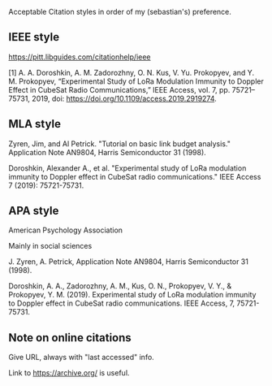 Acceptable Citation styles in order of my (sebastian's) preference.


## IEEE style

https://pitt.libguides.com/citationhelp/ieee

[1] A. A. Doroshkin, A. M. Zadorozhny, O. N. Kus, V. Yu. Prokopyev, and Y. M. Prokopyev, “Experimental Study of LoRa Modulation Immunity to Doppler Effect in CubeSat Radio Communications,” IEEE Access, vol. 7, pp. 75721–75731, 2019, doi: https://doi.org/10.1109/access.2019.2919274.

## MLA style

Zyren, Jim, and Al Petrick. "Tutorial on basic link budget analysis." Application Note AN9804, Harris Semiconductor 31 (1998).

Doroshkin, Alexander A., et al. "Experimental study of LoRa modulation immunity to Doppler effect in CubeSat radio communications." IEEE Access 7 (2019): 75721-75731.

## APA style

American Psychology Association 

Mainly in social sciences

J. Zyren, A. Petrick, Application Note AN9804, Harris Semiconductor 31 (1998).

Doroshkin, A. A., Zadorozhny, A. M., Kus, O. N., Prokopyev, V. Y., & Prokopyev, Y. M. (2019). Experimental study of LoRa modulation immunity to Doppler effect in CubeSat radio communications. IEEE Access, 7, 75721-75731.

## Note on online citations

Give URL, always with "last accessed" info.

Link to https://archive.org/ is useful.


